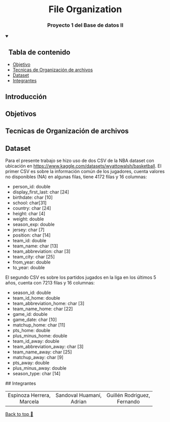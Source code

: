 <a name="readme-top"></a>

<div align="center">
  <a href="https://https://github.com/Auky216/Cachimbo">
  </a>
  <h1>File Organization</h1>
</div>
<h3 align="center">Proyecto 1 del Base de datos II</h3>



<details open>
  <summary><h2>&nbsp Tabla de contenido</h2></summary>
  <ul>
    <li><a href="#objetivos">Objetivo</a></li>
    <li><a href="#tecnicas-de-organización-de-archivos"> Tecnicas de Organización de archivos</a></li>
    <li><a href="#dataset">Dataset</a></li>
    <li><a href="#team">Integrantes</a></li>
  </ul>
</details>


## Introducción

## Objetivos

## Tecnicas de Organización de archivos

## Dataset
Para el presente trabajo se hizo uso de dos CSV de la NBA dataset con ubicación en https://www.kaggle.com/datasets/wyattowalsh/basketball.
El primer CSV es sobre la información común de los jugadores, cuenta valores no disponibles (NA) en algunas filas, tiene 4172 filas y 16 columnas:
<ul>
    <li>person_id: double</li>
    <li>display_first_last: char [24]</li>
    <li>birthdate: char [10]</li>
    <li>school: char[31]</li>
    <li>country: char [24]</li>
    <li>height: char [4]</li>
    <li>weight: double</li>
    <li>season_exp: double</li>
    <li>jersey: char [7]</li>
    <li>position: char [14]</li>
    <li>team_id: double</li>
    <li>team_name: char [13]</li>
    <li>team_abbreviation: char [3]</li>
    <li>team_city: char [25]</li>
    <li>from_year: double</li>
    <li>to_year: double</li>
</ul>

El segundo CSV es sobre los partidos jugados en la liga en los últimos 5 años, cuenta con 7213 filas y 16 columnas:
<ul>
    <li>season_id: double</li>
    <li>team_id_home: double</li>
    <li>team_abbreviation_home: char [3]</li>
    <li>team_name_home: char [22]</li>
    <li>game_id: double</li>
    <li>game_date: char [10]</li>
    <li>matchup_home: char [11]</li>
    <li>pts_home: double</li>
    <li>plus_minus_home: double</li>
    <li>team_id_away: double</li>
    <li>team_abbreviation_away: char [3]</li>
    <li>team_name_away: char [25]</li>
    <li>matchup_away: char [9]</li>
    <li>pts_away: double</li>
    <li>plus_minus_away: double</li>
    <li>season_type: char [14]</li>
</ul>
## Integrantes

<div align="center">

|        |        |       |
|:------:|:------:|:------:|
|Espinoza Herrera,<bR>Marcela|Sandoval Huamaní,<br>Adrian|Guillén Rodriguez,<br>Fernando 
</div>

<a href="#top">Back to top 🔼</a>
